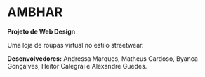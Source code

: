 # AMBHAR
**Projeto de Web Design**

Uma loja de roupas virtual no estilo streetwear.

**Desenvolvedores:**
Andressa Marques, Matheus Cardoso, Byanca Gonçalves, Heitor Calegrai e Alexandre Guedes.
